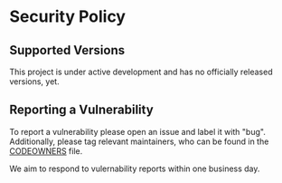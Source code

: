 # Security Policy

## Supported Versions

This project is under active development and has no officially released versions, yet.

## Reporting a Vulnerability

To report a vulnerability please open an issue and label it with "bug". Additionally,
please tag relevant maintainers, who can be found in the [CODEOWNERS](https://github.com/tavroi/ssi-service/blob/main/CODEOWNERS) file.

We aim to respond to vulernability reports within one business day.
